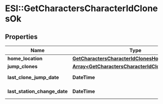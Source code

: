 # ESI::GetCharactersCharacterIdClonesOk

## Properties
Name | Type | Description | Notes
------------ | ------------- | ------------- | -------------
**home_location** | [**GetCharactersCharacterIdClonesHomeLocation**](GetCharactersCharacterIdClonesHomeLocation.md) |  | [optional] 
**jump_clones** | [**Array&lt;GetCharactersCharacterIdClonesJumpClone&gt;**](GetCharactersCharacterIdClonesJumpClone.md) | jump_clones array | 
**last_clone_jump_date** | **DateTime** | last_clone_jump_date string | [optional] 
**last_station_change_date** | **DateTime** | last_station_change_date string | [optional] 

